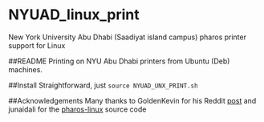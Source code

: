# NYUAD_linux_print
New York University Abu Dhabi (Saadiyat island campus) pharos printer support for Linux

##README
Printing on NYU Abu Dhabi printers from Ubuntu (Deb) machines.

##Install
Straightforward, just ```source NYUAD_UNX_PRINT.sh```

##Acknowledgements
Many thanks to GoldenKevin for his Reddit [post](https://www.reddit.com/r/nyu/comments/2ncpp9/install_nyu_its_print_service_on_ubuntu_linux/) and junaidali for the [pharos-linux](https://github.com/junaidali/pharos-linux) source code
